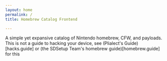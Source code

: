 ```yaml
---
layout: home
permalink: /
title: Homebrew Catalog Frontend

---
```

A simple yet expansive catalog of Nintendo homebrew, CFW, and payloads. This is not a guide to hacking your device, see (Plialect's Guide)[hacks.guide] or (the SDSetup Team's homebrew guide)[homebrew.guide] for this


